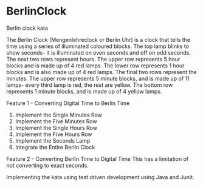 # BerlinClock
Berlin clock kata

The Berlin Clock (Mengenlehreclock or Berlin Uhr) is a clock that tells the time using a series of illuminated coloured blocks.
The top lamp blinks to show seconds- it is illuminated on even seconds and off on odd seconds.
The next two rows represent hours. The upper row represents 5 hour blocks and is made up of 4 red lamps. The lower row represents 1 hour blocks and is also made up of 4 red lamps.
The final two rows represent the minutes. The upper row represents 5 minute blocks, and is made up of 11 lamps- every third lamp is red, the rest are yellow. The bottom row represents 1 minute blocks, and is made up of 4 yellow lamps.

Feature 1 -  Converting Digital Time to Berlin Time
  1. Implement the Single Minutes Row
  2. Implement the Five Minutes Row
  3. Implement the Single Hours Row
  4. Implement the Five Hours Row
  5. Implement the Seconds Lamp
  6. Integrate the Entire Berlin Clock
  
Feature 2 - Converting Berlin Time to Digital Time
This has a limitation of not converting to exact seconds. 


Implementing the kata using test driven development using Java and Junit.

